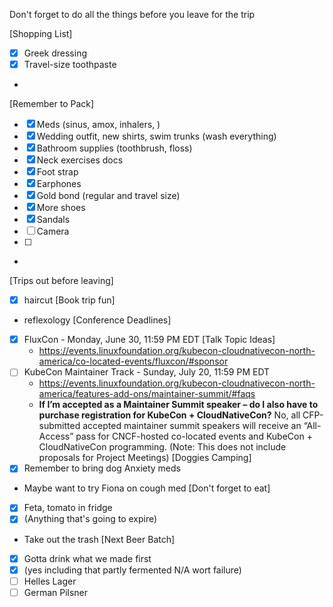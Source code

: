 Don't forget to do all the things before you leave for the trip

[Shopping List]
* [x] Greek dressing
* [x] Travel-size toothpaste
* 
[Remember to Pack]
* [x] Meds (sinus, amox, inhalers, )
* [x] Wedding outfit, new shirts, swim trunks (wash everything)
* [x] Bathroom supplies (toothbrush, floss)
* [x] Neck exercises docs
* [x] Foot strap
* [x] Earphones
* [x] Gold bond (regular and travel size)
* [x] More shoes
* [x] Sandals
* [ ] Camera
* [ ] 
* 
[Trips out before leaving]
* [x] haircut
[Book trip fun]
* reflexology
[Conference Deadlines]
* [x] FluxCon - Monday, June 30, 11:59 PM EDT [Talk Topic Ideas]
	* https://events.linuxfoundation.org/kubecon-cloudnativecon-north-america/co-located-events/fluxcon/#sponsor
* [ ] KubeCon Maintainer Track - Sunday, July 20, 11:59 PM EDT
	* https://events.linuxfoundation.org/kubecon-cloudnativecon-north-america/features-add-ons/maintainer-summit/#faqs
	* **If I’m accepted as a Maintainer Summit speaker – do I also have to purchase registration for KubeCon + CloudNativeCon?**
		No, all CFP-submitted accepted maintainer summit speakers will receive an “All-Access” pass for CNCF-hosted co-located events and KubeCon + CloudNativeCon programming. (Note: This does not include proposals for Project Meetings)
[Doggies Camping]
* [x] Remember to bring dog Anxiety meds
* Maybe want to try Fiona on cough med
[Don't forget to eat]
* [x] Feta, tomato in fridge
* [x] (Anything that's going to expire)
* Take out the trash
[Next Beer Batch]
* [x] Gotta drink what we made first
* [x] (yes including that partly fermented N/A wort failure)
* [ ] Helles Lager
* [ ] German Pilsner